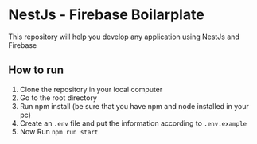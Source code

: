 # NestJs - Firebase Boilarplate
This repository will help you develop any application using NestJs and Firebase 
## How to run

1. Clone the repository in your local computer
1. Go to the root directory
1. Run npm install (be sure that you have npm and node installed in your pc)
1. Create an `.env` file and put the information according to `.env.example`
1. Now Run `npm run start`

